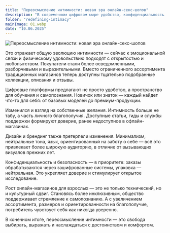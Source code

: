 ```yaml
---
title: "Переосмысление интимности: новая эра онлайн-секс-шопов"
description: "В современном цифровом мире удобство, конфиденциальность и личная свобода кардинально изменили подход к удовлетворению желаний. Рост числа онлайн-магазинов для взрослых стал знаковым сдвигом — то, что раньше требовало визита в сомнительный магазин, теперь доступно в один клик и без стеснения."
folder: "redefining-intimacy"
mainImage: 01.webp
date: "10.06.2025"
---
```


![Переосмысление интимности: новая эра онлайн-секс-шопов](/assets/img/media/redefining-intimacy/01.webp "escort is")

Это отражает общую эволюцию интимности — сейчас к эмоциональной связи и физическому удовольствию подходят с открытостью и любопытством. Покупатели стали более осведомленными, разборчивыми и выразительными. Вместо ограниченного ассортимента традиционных магазинов теперь доступны тщательно подобранные коллекции, описания и отзывы.

Цифровые платформы предлагают не просто удобство, а пространство для обучения и самопознания. Новичок или знаток — каждый найдет что-то для себя: от базовых моделей до премиум-продукции.

Изменился и взгляд на собственные желания. Интимность больше не табу, а часть личного благополучия. Доступные статьи, гиды и службы поддержки формируют доверие, ранее недоступное в офлайн-магазинах.

Дизайн и брендинг также претерпели изменения. Минимализм, нейтральные тона, язык, ориентированный на заботу о себе — всё это привлекает более широкую аудиторию, в отличие от вызывающих визуалов прежних лет.

Конфиденциальность и безопасность — в приоритете: заказы обрабатываются через зашифрованные системы, упаковка — нейтральная. Это укрепляет доверие и стимулирует открытое исследование.

Рост онлайн-магазинов для взрослых — это не только технический, но и культурный сдвиг. Становясь более инклюзивным, общество поддерживает стремление к самопознанию. А с увеличением ассортимента, размеров и ориентированности на благополучие, потребитель чувствует себя как никогда уверенно.

В конечном итоге, переосмысление интимности — это свобода выбирать, выражать и наслаждаться с достоинством и комфортом.
